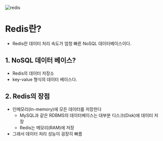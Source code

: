 ![redis](https://github.com/user-attachments/assets/b7b855de-7bcc-403e-9e5f-f11b0ac8a277)

# Redis란?
- Redis란 데이터 처리 속도가 엄청 빠른 NoSQL 데이터베이스이다.

## 1. NoSQL 데이터 베이스?
- Redis의 데이터 저장소
- key-value 형식의 데이터 베이스다.

## 2. Redis의 장점
- 인메모리(In-memory)에 모든 데이터를 저장한다
    - MySQL과 같은 RDBMS의 데이터베이스는 대부분 디스크(Disk)에 데이터 저장
    - Redis는 메모리(RAM)에 저장
- 그래서 데이터 처리 성능이 굉장히 빠름
